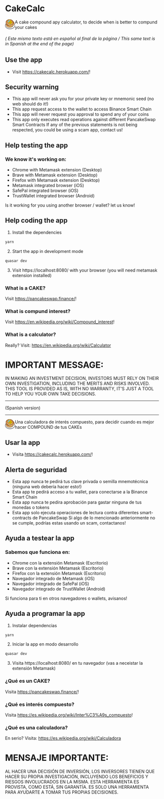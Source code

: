 # CakeCalc

<img src="https://raw.githubusercontent.com/amendez/cakecalc/master/public/icons/favicon-32x32.png" align="left" width="32" height="32">
A cake compound apy calculator, to decide when is better to compund your cakes

###### ( Este mismo texto está en español al final de la página / This same text is in Spanish at the end of the page)

## Use the app
* Visit <a href="https://cakecalc.herokuapp.com/">https://cakecalc.herokuapp.com/</a>!

## Security warning
* This app will never ask you for your private key or mnemonic seed (no web should do it!)
* This app request access to the wallet to access Binance Smart Chain
* This app will never request you approval to spend any of your coins
* This app only executes read operations against different PancakeSwap Smart Contracts
If any of the previous statements is not being respected, you could be using a scam app, contact us! 

## Help testing the app
### We know it's working on:
* Chrome with Metamask extension (Desktop)
* Brave with Metamask extension (Desktop)
* Firefox with Metamask extension (Desktop)
* Metamask integrated browser (iOS)
* SafePal integrated browser (iOS)
* TrustWallet integrated browser (Android)

Is it working for you using another browser / wallet? let us know!

## Help coding the app
1. Install the dependencies
```bash
yarn
```
2. Start the app in development mode
```bash
quasar dev
```
3. Visit https://localhost:8080/ with your browser (you will need metamask extension installed)

### What is a CAKE?
Visit <a href="https://pancakeswap.finance/">https://pancakeswap.finance/</a>!

### What is compund interest?
Visit <a href="https://en.wikipedia.org/wiki/Compound_interest">https://en.wikipedia.org/wiki/Compound_interest</a>!

### What is a calculator?
Really? Visit: <a href="https://en.wikipedia.org/wiki/Calculator">https://en.wikipedia.org/wiki/Calculator</a>


# IMPORTANT MESSAGE:
IN MAKING AN INVESTMENT DECISION, INVESTORS MUST RELY ON THEIR OWN INVESTIGATION, INCLUDING THE MERITS AND RISKS INVOLVED. THIS TOOL IS PROVIDED AS IS, WITH NO WARRANTY, IT'S JUST A TOOL TO HELP YOU YOUR OWN TAKE DECISIONS.

___
(Spanish version)
___

<img src="https://raw.githubusercontent.com/amendez/cakecalc/master/public/icons/favicon-32x32.png" align="left" width="32" height="32">
Una calculadora de interés compuesto, para decidir cuando es mejor hacer COMPOUND de tus CAKEs

## Usar la app
* Visita <a href="https://cakecalc.herokuapp.com/">https://cakecalc.herokuapp.com/</a>!

## Alerta de seguridad
* Esta app nunca te pedirá tus clave privada o semilla mnemotécnica (ninguna web debería hacer esto!)
* Esta app te pedirá acceso a tu wallet, para conectarse a la Binance Smart Chain
* Esta app nunca te pedira aprobación para gastar ninguna de tus monedas o tokens
* Esta app solo ejecuta operaciones de lectura contra diferentes smart-contracts de PancakeSwap
Si algo de lo mencionado anteriormente no se cumple, podrías estas usando un scam, contactanos!

## Ayuda a testear la app
### Sabemos que funciona en:
* Chrome con la extensión Metamask (Escritorio)
* Brave con la extensión Metamask (Escritorio)
* Firefox con la extensión Metamask (Escritorio)
* Navegador integrado de Metamask (iOS)
* Navegador integrado de SafePal (iOS)
* Navegador integrado de TrustWallet (Android)

Si funciona para ti en otros navegadores o wallets, avisanos!

## Ayuda a programar la app
1. Instalar dependencias
```bash
yarn
```
2. Iniciar la app en modo desarrollo
```bash
quasar dev
```
3. Visita https://localhost:8080/ en tu navegador (vas a neceistar la extensión Metamask)

### ¿Qué es un CAKE?
Visita <a href="https://pancakeswap.finance/">https://pancakeswap.finance/</a>!

### ¿Qué es interés compuesto?
Visita <a href="https://es.wikipedia.org/wiki/Inter%C3%A9s_compuesto">https://es.wikipedia.org/wiki/Inter%C3%A9s_compuesto</a>!

### ¿Qué es una calculadora?
En serio? Visita: <a href="https://es.wikipedia.org/wiki/Calculadora">https://es.wikipedia.org/wiki/Calculadora</a>


# MENSAJE IMPORTANTE:
AL HACER UNA DECISIÓN DE INVERSIÓN, LOS INVERSORES TIENEN QUE HACER SU PROPIA INVESTIGACIÓN, INCLUYENDO LOS BENEFICIOS Y RIESGOS INVOLUCRADOS EN LA MISMA. ESTA HERRAMIENTA ES PROVISTA, COMO ESTÁ, SIN GARANTÍA. ES SOLO UNA HERRAMIENTA PARA AYUDARTE A TOMAR TUS PROPIAS DECISIONES.